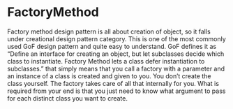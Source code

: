 # FactoryMethod
Factory method design pattern is all about creation of object, so it falls under creational design pattern category. This is one of the most commonly used GoF design pattern and quite easy to understand.
GoF defines it as 
“Define an interface for creating an object, but let subclasses decide which class to instantiate. Factory Method lets a class defer instantiation to subclasses.”
that simply means that you call a factory with a parameter and an instance of a class is created and given to you. You don’t create the class yourself. The factory takes care of all that internally for you. What is required from your end is that you just need to know what argument to pass for each distinct class you want to create.
